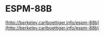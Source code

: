# ESPM-88B

[http://berkeley.carlboettiger.info/espm-88b](http://berkeley.carlboettiger.info/espm-88b)

